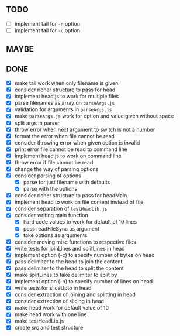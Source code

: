## TODO

- [ ] implement tail for `-n` option
- [ ] implement tail for `-c` option

## MAYBE

## DONE

- [x] make tail work when only filename is given
- [x] consider richer structure to pass for head
- [x] implement head.js to work for multiple files
- [x] parse filenames as array on `parseArgs.js`
- [x] validation for arguments in `parseArgs.js`
- [x] make `parseArgs.js` work for option and value given without space
- [x] split args in parser
- [x] throw error when next argument to switch is not a number
- [x] format the error when file cannot be read
- [x] consider throwing error when given option is invalid
- [x] print error file cannot be read to command line
- [x] implement head.js to work on command line
- [x] throw error if file cannot be read
- [x] change the way of parsing options
- [x] consider parsing of options
  - [x] parse for just filename with defaults
  - [x] parse with the options
- [x] consider richer structure to pass for headMain
- [x] implement head to work on file content instead of file
- [x] consider separation of `testHeadLib.js`
- [x] consider writing main function
  - [x] hard code values to work for default of 10 lines
  - [x] pass readFileSync as argument
  - [x] take options as arguments
- [x] consider moving misc functions to respective files
- [x] write tests for joinLines and splitLines in head
- [x] implement option (-c) to specify number of bytes on head
- [x] pass delimiter to the head to join the content
- [x] pass delimiter to the head to split the content
- [x] make splitLines to take delimiter to split by
- [x] implement option (-n) to specify number of lines on head
- [x] write tests for sliceUpto in head
- [x] consider extraction of joining and splitting in head
- [x] consider extraction of slicing in head
- [x] make head work for default value of 10
- [x] make head work with one line
- [x] make testHeadLib.js
- [x] create src and test structure
